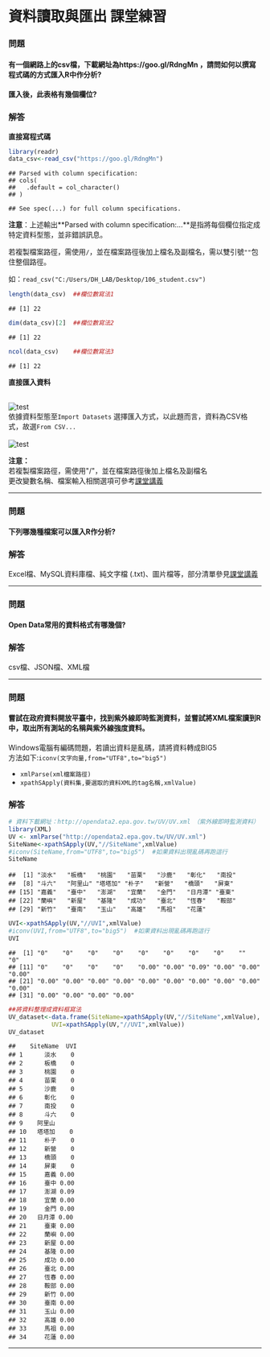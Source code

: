資料讀取與匯出 課堂練習
================
### 問題
#### 有一個網路上的csv檔，下載網址為https://goo.gl/RdngMn ，請問如何以撰寫程式碼的方式匯入R中作分析? <br/>

#### 匯入後，此表格有幾個欄位?

### 解答

**直接寫程式碼**

``` r
library(readr)
data_csv<-read_csv("https://goo.gl/RdngMn")
```

    ## Parsed with column specification:
    ## cols(
    ##   .default = col_character()
    ## )

    ## See spec(...) for full column specifications.

**注意**：上述輸出**Parsed with column specification:...**是指將每個欄位指定成特定資料型態，並非錯誤訊息。

若複製檔案路徑，需使用```/```，並在檔案路徑後加上檔名及副檔名，需以雙引號```""```包住整個路徑。

如：```read_csv("C:/Users/DH_LAB/Desktop/106_student.csv")```

``` r
length(data_csv)  ##欄位數寫法1
```

    ## [1] 22

``` r
dim(data_csv)[2]  ##欄位數寫法2
```

    ## [1] 22

``` r
ncol(data_csv)    ##欄位數寫法3
```

    ## [1] 22


**直接匯入資料** 

<br /> ![test](https://github.com/CGUIM-BigDataAnalysis/BigDataCGUIM/blob/master/106/QA_figure/import1_0320.JPG)<br />
依據資料型態至`Import Datasets` 選擇匯入方式，以此題而言，資料為CSV格式，故選`From CSV...`<br/>
<br /> ![test](https://github.com/CGUIM-BigDataAnalysis/BigDataCGUIM/blob/master/106/QA_figure/import2_0320.jpg)<br />

**注意：**<br/>
若複製檔案路徑，需使用"/"，並在檔案路徑後加上檔名及副檔名<br/>
更改變數名稱、檔案輸入相關選項可參考[課堂講義](https://github.com/CGUIM-BigDataAnalysis/BigDataCGUIM/blob/master/106/07_IO.md)
<hr/>

### 問題

#### 下列哪幾種檔案可以匯入R作分析?

### 解答

Excel檔、MySQL資料庫檔、純文字檔 (.txt)、圖片檔等，部分清單參見[課堂講義](https://github.com/CGUIM-BigDataAnalysis/BigDataCGUIM/blob/master/106/07_IO.md)

<hr/>

### 問題

#### Open Data常用的資料格式有哪幾個?

### 解答

csv檔、JSON檔、XML檔

<hr/>

### 問題

#### 嘗試在政府資料開放平臺中，找到紫外線即時監測資料，並嘗試將XML檔案讀到R中，取出所有測站的名稱與紫外線強度資料。

Windows電腦有編碼問題，若讀出資料是亂碼，請將資料轉成BIG5<br/> 方法如下:`iconv(文字向量,from="UTF8",to="big5")`

-   `xmlParse(xml檔案路徑)`
-   `xpathSApply(資料集,要選取的資料XML的tag名稱,xmlValue)`

### 解答

``` r
# 資料下載網址：http://opendata2.epa.gov.tw/UV/UV.xml　（紫外線即時監測資料）
library(XML)
UV <- xmlParse("http://opendata2.epa.gov.tw/UV/UV.xml")
SiteName<-xpathSApply(UV,"//SiteName",xmlValue)
#iconv(SiteName,from="UTF8",to="big5")  #如果資料出現亂碼再跑這行
SiteName
```

    ##  [1] "淡水"   "板橋"   "桃園"   "苗栗"   "沙鹿"   "彰化"   "南投"  
    ##  [8] "斗六"   "阿里山" "塔塔加" "朴子"   "新營"   "橋頭"   "屏東"  
    ## [15] "嘉義"   "臺中"   "澎湖"   "宜蘭"   "金門"   "日月潭" "臺東"  
    ## [22] "蘭嶼"   "新屋"   "基隆"   "成功"   "臺北"   "恆春"   "鞍部"  
    ## [29] "新竹"   "臺南"   "玉山"   "高雄"   "馬祖"   "花蓮"

``` r
UVI<-xpathSApply(UV,"//UVI",xmlValue)
#iconv(UVI,from="UTF8",to="big5")  #如果資料出現亂碼再跑這行
UVI
```

    ##  [1] "0"    "0"    "0"    "0"    "0"    "0"    "0"    "0"    ""     "0"   
    ## [11] "0"    "0"    "0"    "0"    "0.00" "0.00" "0.09" "0.00" "0.00" "0.00"
    ## [21] "0.00" "0.00" "0.00" "0.00" "0.00" "0.00" "0.00" "0.00" "0.00" "0.00"
    ## [31] "0.00" "0.00" "0.00" "0.00"

``` r
##將資料整理成資料框寫法
UV_dataset<-data.frame(SiteName=xpathSApply(UV,"//SiteName",xmlValue),
            UVI=xpathSApply(UV,"//UVI",xmlValue))
UV_dataset
```

    ##    SiteName  UVI
    ## 1      淡水    0
    ## 2      板橋    0
    ## 3      桃園    0
    ## 4      苗栗    0
    ## 5      沙鹿    0
    ## 6      彰化    0
    ## 7      南投    0
    ## 8      斗六    0
    ## 9    阿里山     
    ## 10   塔塔加    0
    ## 11     朴子    0
    ## 12     新營    0
    ## 13     橋頭    0
    ## 14     屏東    0
    ## 15     嘉義 0.00
    ## 16     臺中 0.00
    ## 17     澎湖 0.09
    ## 18     宜蘭 0.00
    ## 19     金門 0.00
    ## 20   日月潭 0.00
    ## 21     臺東 0.00
    ## 22     蘭嶼 0.00
    ## 23     新屋 0.00
    ## 24     基隆 0.00
    ## 25     成功 0.00
    ## 26     臺北 0.00
    ## 27     恆春 0.00
    ## 28     鞍部 0.00
    ## 29     新竹 0.00
    ## 30     臺南 0.00
    ## 31     玉山 0.00
    ## 32     高雄 0.00
    ## 33     馬祖 0.00
    ## 34     花蓮 0.00

<hr/>
